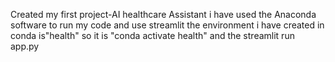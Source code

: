 Created my first project-AI healthcare Assistant
i have used the Anaconda software to run my code and use streamlit
the environment i have created in conda is"health"
so it is "conda activate health" and the streamlit run app.py
